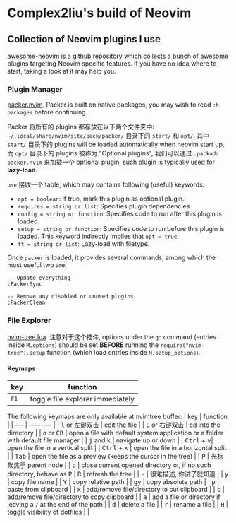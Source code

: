# Complex2liu's build of Neovim

## Collection of Neovim plugins I use

[awesome-neovim](https://github.com/rockerBOO/awesome-neovim)
is a github repository which collects a bunch of awesome plugins targeting Neovim specific features.
If you have no idea where to start, taking a look at it may help you.

### Plugin Manager

[packer.nvim](https://github.com/wbthomason/packer.nvim).
Packer is built on native packages, you may wish to read `:h packages` before continuing.

Packer 将所有的 plugins 都存放在以下两个文件夹中:
`~/.local/share/nvim/site/pack/packer/` 目录下的 `start/` 和 `opt/`.
其中 `start/` 目录下的 plugins will be loaded automatically when neovim start up,
而 `opt/` 目录下的 plugins 被称为 "Optional plugins",
我们可以通过 `:packadd packer.nvim` 来加载一个 optional plugin,
such plugin is typically used for **lazy-load**.

`use` 接收一个 table, which may contains following (useful) keywords:
  - `opt = boolean`: If true, mark this plugin as optional plugin.
  - `requires = string or list`: Specifies plugin dependencies.
  - `config = string or function`: Specifies code to run after this plugin is loaded.
  - `setup = string or function`: Specifies code to run before this plugin is loaded.
  This keyword indirectly implies that `opt = true`.
  - `ft = string or list`: Lazy-load with filetype.

Once `packer` is loaded, it provides several commands, among which the most useful two are:
```
-- Update everything
:PackerSync

-- Remove any disabled or unused plugins
:PackerClean
```

### File Explorer

[nvim-tree.lua](https://github.com/kyazdani42/nvim-tree.lua).
注意对于这个插件, options under the `g:` command (entries inside `M.options`) should be set **BEFORE**
running the `require("nvim-tree").setup` function (which load entries inside `M.setup_options`).

#### Keymaps

| key | function |
| --- | -------- |
| <kbd>F1</kbd> | toggle file explorer immediately |

The following keymaps are only available at nvimtree buffer:
| key | function |
| --- | -------- |
| <kbd>l</kbd> or 左键双击 | edit the file |
| <kbd>L</kbd> or 右键双击 | cd into the directory |
| <kbd>o</kbd> or <kbd>CR</kbd> | open a file with default system application or a folder with default file manager |
| <kbd>j</kbd> and <kbd>k</kbd> | navigate up or down |
| <kbd>Ctrl</kbd> + <kbd>v</kbd>| open the file in a vertical split |
| <kbd>Ctrl</kbd> + <kbd>x</kbd> | open the file in a horizontal split |
| <kbd>Tab</kbd> | open the file as a preview (keeps the cursor in the tree) |
| <kbd>P</kbd> | 光标聚焦于 parent node |
| <kbd>q</kbd> | close current opened directory or, if no such directory, behave as <kbd>P</kbd>
| <kbd>R</kbd> | refresh the tree |
| <kbd>-</kbd> | 很难描述, 你试了就知道 |
| <kbd>y</kbd> | copy file name |
| <kbd>Y</kbd> | copy relative path |
| <kbd>gy</kbd> | copy absolute path |
| <kbd>p</kbd> | paste from clipboard |
| <kbd>x</kbd> | add/remove file/directory to cut clipboard |
| <kbd>c</kbd> | add/remove file/directory to copy clipboard |
| <kbd>a</kbd> | add a file or directory if leaving a `/` at the end of the path |
| <kbd>d</kbd> | delete a file |
| <kbd>r</kbd> | rename a file |
| <kbd>H</kbd> | toggle visibility of dotfiles | |
